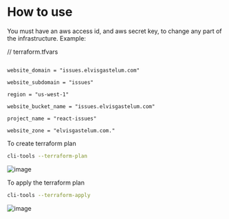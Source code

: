 # How to use

You must have an aws access id, and aws secret key, to change any part of the infrastructure.
Example:

// terraform.tfvars
```

website_domain = "issues.elvisgastelum.com"

website_subdomain = "issues"

region = "us-west-1"

website_bucket_name = "issues.elvisgastelum.com"

project_name = "react-issues"

website_zone = "elvisgastelum.com."
```

To create terraform plan
```bash
cli-tools --terraform-plan
```
![image](https://user-images.githubusercontent.com/43228550/93243113-951c9c00-f73c-11ea-8ddf-2a93ad20a5f0.png)

To apply the terraform plan
```bash
cli-tools --terraform-apply
```
![image](https://user-images.githubusercontent.com/43228550/93243388-fa708d00-f73c-11ea-9bd0-5feda81201e6.png)